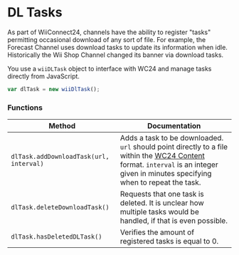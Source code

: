 # DL Tasks

As part of WiiConnect24, channels have the ability to register "tasks" permitting occasional download of any sort of file.
For example, the Forecast Channel uses download tasks to update its information when idle.
Historically the Wii Shop Channel changed its banner via download tasks.

You use a `wiiDLTask` object to interface with WC24 and manage tasks directly from JavaScript.
```javascript
var dlTask = new wiiDlTask();
```


### Functions

| Method    | Documentation |
|-----------|---------------------|
| `dlTask.addDownloadTask(url, interval)` | Adds a task to be downloaded. `url` should point directly to a file within the [WC24 Content](https://wiibrew.org/wiki/WiiConnect24/WC24_Content#WC24_encryption) format. `interval` is an integer given in minutes specifying when to repeat the task. |
| `dlTask.deleteDownloadTask()` | Requests that one task is deleted. It is unclear how multiple tasks would be handled, if that is even possible. |
| `dlTask.hasDeletedDLTask()` | Verifies the amount of registered tasks is equal to 0. |
